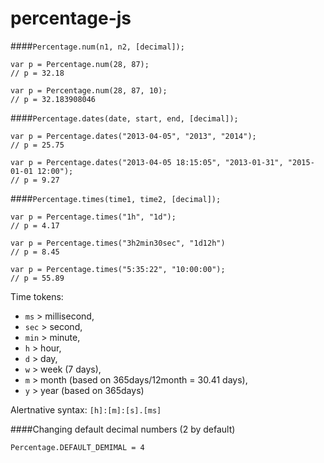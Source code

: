 percentage-js
=============

####`Percentage.num(n1, n2, [decimal]);`

    var p = Percentage.num(28, 87);
    // p = 32.18

    var p = Percentage.num(28, 87, 10);
    // p = 32.183908046


####`Percentage.dates(date, start, end, [decimal]);`

    var p = Percentage.dates("2013-04-05", "2013", "2014");
    // p = 25.75

    var p = Percentage.dates("2013-04-05 18:15:05", "2013-01-31", "2015-01-01 12:00");
    // p = 9.27


####`Percentage.times(time1, time2, [decimal]);`

    var p = Percentage.times("1h", "1d");
    // p = 4.17

    var p = Percentage.times("3h2min30sec", "1d12h")
    // p = 8.45

    var p = Percentage.times("5:35:22", "10:00:00");
    // p = 55.89

Time tokens:
- `ms`  > millisecond,
- `sec` > second,
- `min` > minute,
- `h`   > hour,
- `d`   > day,
- `w`   > week (7 days),
- `m`   > month (based on 365days/12month = 30.41 days),
- `y`   > year (based on 365days)

Alertnative syntax:
`[h]:[m]:[s].[ms]`

####Changing default decimal numbers (2 by default)

    Percentage.DEFAULT_DEMIMAL = 4